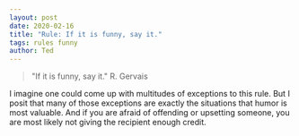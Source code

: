 ```yaml
---
layout: post
date: 2020-02-16
title: "Rule: If it is funny, say it."
tags: rules funny
author: Ted
---
```


> "If it is funny, say it." R. Gervais

I imagine one could come up with multitudes of exceptions to this rule. But I posit that many of those exceptions are exactly the situations that humor is most valuable. And if you are afraid of offending or upsetting someone, you are most likely not giving the recipient enough credit.
